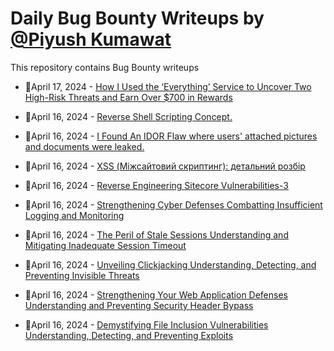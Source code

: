 # Daily Bug Bounty Writeups by [@Piyush Kumawat](https://twitter.com/piyush_supiy) 
This repository contains Bug Bounty writeups

<!-- BLOG-POST-LIST:START -->
 - 💯April 17, 2024 - [How I Used the ‘Everything’ Service to Uncover Two High-Risk Threats and Earn Over $700 in Rewards](https://medium.com/@xiaodongsec/how-i-used-the-everything-service-to-uncover-two-high-risk-threats-and-earn-over-700-in-rewards-c42d002707ad?source=rss------bug_bounty-5) 

 - 💯April 16, 2024 - [Reverse Shell Scripting Concept.](https://rahman0x01.medium.com/reverse-shell-scripting-concept-1bf1f60686a7?source=rss------bug_bounty-5) 

 - 💯April 16, 2024 - [I Found An IDOR Flaw where  users&#39; attached pictures and documents were leaked.](https://medium.com/@Ajakcybersecurity/i-found-an-idor-flaw-where-users-attached-pictures-and-documents-were-leaked-961d564ce72f?source=rss------bug_bounty-5) 

 - 💯April 16, 2024 - [XSS &lpar;Міжсайтовий скриптинг&rpar;: детальний розбір](https://medium.com/@max.pavlenko.dev/xss-%D0%BC%D1%96%D0%B6%D1%81%D0%B0%D0%B9%D1%82%D0%BE%D0%B2%D0%B8%D0%B9-%D1%81%D0%BA%D1%80%D0%B8%D0%BF%D1%82%D0%B8%D0%BD%D0%B3-%D0%B4%D0%B5%D1%82%D0%B0%D0%BB%D1%8C%D0%BD%D0%B8%D0%B9-%D1%80%D0%BE%D0%B7%D0%B1%D1%96%D1%80-23c36e5a7483?source=rss------bug_bounty-5) 

 - 💯April 16, 2024 - [Reverse Engineering Sitecore Vulnerabilities-3](https://medium.com/@nilayp799/reverse-engineering-sitecore-vulnerabilities-3-ba8a99563ca4?source=rss------bug_bounty-5) 

 - 💯April 16, 2024 - [Strengthening Cyber Defenses Combatting Insufficient Logging and Monitoring](https://medium.com/@Land2Cyber/strengthening-cyber-defenses-combatting-insufficient-logging-and-monitoring-6caa67136960?source=rss------bug_bounty-5) 

 - 💯April 16, 2024 - [The Peril of Stale Sessions Understanding and Mitigating Inadequate Session Timeout](https://medium.com/@Land2Cyber/the-peril-of-stale-sessions-understanding-and-mitigating-inadequate-session-timeout-5fbbcc10d703?source=rss------bug_bounty-5) 

 - 💯April 16, 2024 - [Unveiling Clickjacking Understanding, Detecting, and Preventing Invisible Threats](https://medium.com/@Land2Cyber/unveiling-clickjacking-understanding-detecting-and-preventing-invisible-threats-892040701585?source=rss------bug_bounty-5) 

 - 💯April 16, 2024 - [Strengthening Your Web Application Defenses Understanding and Preventing Security Header Bypass](https://medium.com/@Land2Cyber/strengthening-your-web-application-defenses-understanding-and-preventing-security-header-bypass-130d0439ce61?source=rss------bug_bounty-5) 

 - 💯April 16, 2024 - [Demystifying File Inclusion Vulnerabilities Understanding, Detecting, and Preventing Exploits](https://medium.com/@Land2Cyber/demystifying-file-inclusion-vulnerabilities-understanding-detecting-and-preventing-exploits-c1a5812fd0bd?source=rss------bug_bounty-5) 
<!-- BLOG-POST-LIST:END -->
